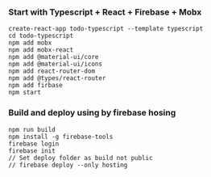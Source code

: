 ### Start with Typescript + React + Firebase + Mobx

```
create-react-app todo-typescript --template typescript
cd todo-typescript
npm add mobx
npm add mobx-react
npm add @material-ui/core
npm add @material-ui/icons
npm add react-router-dom
npm add @types/react-router
npm add firbase
npm start
```

### Build and deploy using by firebase hosing

```
npm run build
npm install -g firebase-tools
firebase login
firebase init
// Set deploy folder as build not public
// firebase deploy --only hosting
```
